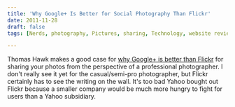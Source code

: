 ```yaml
---
title: 'Why Google+ Is Better for Social Photography Than Flickr'
date: 2011-11-28
draft: false
tags: [Nerds, photography, Pictures, sharing, Technology, website review]

---
```


Thomas Hawk makes a good case for [why Google+ is better than Flickr](http://thomashawk.com/2011/11/10-reasons-why-google-is-better-for-social-photography-than-flickr.html) for sharing your photos from the perspective of a professional photographer. I don't really see it yet for the casual/semi-pro photographer, but Flickr certainly has to see the writing on the wall. It's too bad Yahoo bought out Flickr because a smaller company would be much more hungry to fight for users than a Yahoo subsidiary.